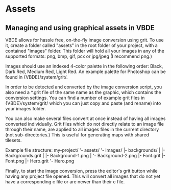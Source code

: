 Assets
======

Managing and using graphical assets in VBDE
-------------------------------------------

VBDE allows for hassle free, on-the-fly image conversion using grit. To use it, create a folder called "assets" in the root folder of your project, with a contained "images" folder. This folder will hold all your images in any of the supported formats: png, bmp, gif, pcx or jpg/jpeg (I recommend png.)

Images should use an indexed 4-color palette in the following order: Black, Dark Red, Medium Red, Light Red. An example palette for Photoshop can be found in {VBDE}/system/grit/.

In order to be detected and converted by the image conversion script, you also need a *.grit file of the same name as the graphic, which contains the conversion settings. You can find a number of example grit files in {VBDE}/system/grit/ which you can just copy and paste (and rename) into your images folder.

You can also make several files convert at once instead of having all images converted individually. Grit files which do not directly relate to an image file through their name, are applied to all images files in the current directory (not sub-directories.) This is useful for generating maps with shared tilesets.

Example file structure:
	my-project/
	  '- assets/
	    '- images/
	      |- backgrounds/
          | |- Backgrounds.grit
          | |- Background-1.png
          | '- Background-2.png
          |- Font.grit
          |- Font.png
          |- Hero.grit
          '- Hero.png

Finally, to start the image conversion, press the editor's grit button while having any project file opened. This will convert all images that do not yet have a corresponding c file or are newer than their c file. 